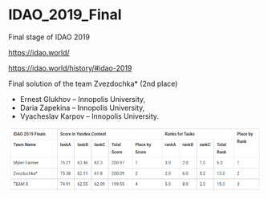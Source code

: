# IDAO_2019_Final
Final stage of IDAO 2019

https://idao.world/

https://idao.world/history/#idao-2019

Final solution of the team Zvezdochka* (2nd place)

* Ernest Glukhov – Innopolis University,
* Daria Zapekina – Innopolis University,
* Vyacheslav Karpov – Innopolis University.

![Alt text](Results.png?raw=true "Results")

